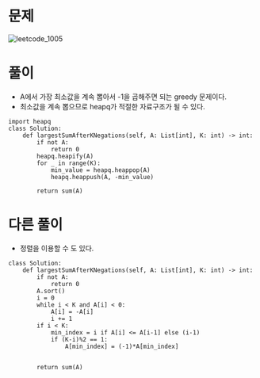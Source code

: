 # 문제
![leetcode_1005](https://user-images.githubusercontent.com/51700219/77720798-4a8f5200-702c-11ea-81f5-4070b29d282c.png)

# 풀이
- A에서 가장 최소값을 계속 뽑아서 -1을 곱해주면 되는 greedy 문제이다.
- 최소값을 계속 뽑으므로 heapq가 적절한 자료구조가 될 수 있다.
```python3
import heapq
class Solution:
    def largestSumAfterKNegations(self, A: List[int], K: int) -> int:
        if not A:
            return 0
        heapq.heapify(A)
        for _ in range(K):
            min_value = heapq.heappop(A)
            heapq.heappush(A, -min_value)
        
        return sum(A)
```

# 다른 풀이
- 정렬을 이용할 수 도 있다.
```python3
class Solution:
    def largestSumAfterKNegations(self, A: List[int], K: int) -> int:
        if not A:
            return 0
        A.sort()
        i = 0
        while i < K and A[i] < 0:
            A[i] = -A[i]
            i += 1
        if i < K:
            min_index = i if A[i] <= A[i-1] else (i-1)
            if (K-i)%2 == 1:
                A[min_index] = (-1)*A[min_index]
            
        
        return sum(A)
```
